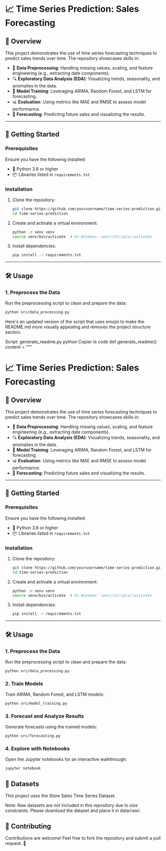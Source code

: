 # 📈 Time Series Prediction: Sales Forecasting

## 🌟 Overview
This project demonstrates the use of time series forecasting techniques to predict sales trends over time. The repository showcases skills in:
- 🧹 **Data Preprocessing**: Handling missing values, scaling, and feature engineering (e.g., extracting date components).
- 🔍 **Exploratory Data Analysis (EDA)**: Visualizing trends, seasonality, and anomalies in the data.
- 🤖 **Model Training**: Leveraging ARIMA, Random Forest, and LSTM for forecasting.
- 📊 **Evaluation**: Using metrics like MAE and RMSE to assess model performance.
- 🔮 **Forecasting**: Predicting future sales and visualizing the results.

---

## 🚀 Getting Started

### Prerequisites
Ensure you have the following installed:
- 🐍 Python 3.8 or higher
- 📦 Libraries listed in `requirements.txt`

### Installation
1. Clone the repository:
    ```bash
    git clone https://github.com/yourusername/time-series-prediction.git
    cd time-series-prediction
    ```
2. Create and activate a virtual environment:
    ```bash
    python -m venv venv
    source venv/bin/activate  # On Windows: venv\\Scripts\\activate
    ```
3. Install dependencies:
    ```bash
    pip install -r requirements.txt
    ```

---

## 🛠️ Usage

### 1. Preprocess the Data
Run the preprocessing script to clean and prepare the data:
```bash
python src/data_processing.py
```


Here's an updated version of the script that uses emojis to make the README.md more visually appealing and removes the project structure section.

Script: generate_readme.py
python
Copier le code
def generate_readme():
    content = """
# 📈 Time Series Prediction: Sales Forecasting

## 🌟 Overview
This project demonstrates the use of time series forecasting techniques to predict sales trends over time. The repository showcases skills in:
- 🧹 **Data Preprocessing**: Handling missing values, scaling, and feature engineering (e.g., extracting date components).
- 🔍 **Exploratory Data Analysis (EDA)**: Visualizing trends, seasonality, and anomalies in the data.
- 🤖 **Model Training**: Leveraging ARIMA, Random Forest, and LSTM for forecasting.
- 📊 **Evaluation**: Using metrics like MAE and RMSE to assess model performance.
- 🔮 **Forecasting**: Predicting future sales and visualizing the results.

---

## 🚀 Getting Started

### Prerequisites
Ensure you have the following installed:
- 🐍 Python 3.8 or higher
- 📦 Libraries listed in `requirements.txt`

### Installation
1. Clone the repository:
    ```bash
    git clone https://github.com/yourusername/time-series-prediction.git
    cd time-series-prediction
    ```
2. Create and activate a virtual environment:
    ```bash
    python -m venv venv
    source venv/bin/activate  # On Windows: venv\\Scripts\\activate
    ```
3. Install dependencies:
    ```bash
    pip install -r requirements.txt
    ```

---

## 🛠️ Usage

### 1. Preprocess the Data
Run the preprocessing script to clean and prepare the data:
```bash
python src/data_processing.py
```

### 2. Train Models
Train ARIMA, Random Forest, and LSTM models:

```bash
python src/model_training.py
```

### 3. Forecast and Analyze Results
Generate forecasts using the trained models:

```bash
python src/forecasting.py
```

### 4. Explore with Notebooks
Open the Jupyter notebooks for an interactive walkthrough:

```bash
jupyter notebook
```

## 📂 Datasets
This project uses the Store Sales Time Series Dataset.

Note: Raw datasets are not included in this repository due to size constraints. Please download the dataset and place it in data/raw/.

## 🤝 Contributing
Contributions are welcome! Feel free to fork the repository and submit a pull request. 🙌
